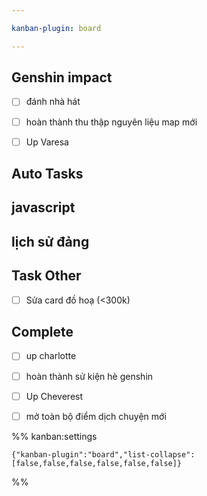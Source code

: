 ```yaml
---

kanban-plugin: board

---
```


## Genshin impact

- [ ] đánh nhà hát
- [ ] hoàn thành thu thập nguyên liệu map mới
- [ ] Up Varesa


## Auto Tasks



## javascript



## lịch sử đảng



## Task Other

- [ ] Sửa card đồ hoạ (<300k)


## Complete

- [ ] up charlotte
- [ ] hoàn thành sử kiện hè genshin
- [ ] Up Cheverest
- [ ] mở toàn bộ điểm dịch chuyện mới




%% kanban:settings
```
{"kanban-plugin":"board","list-collapse":[false,false,false,false,false,false]}
```
%%